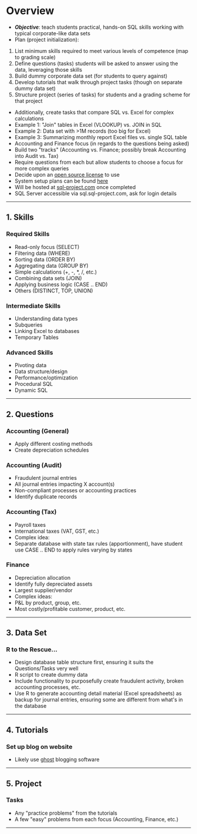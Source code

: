 # Overview
 - _**Objective**_: teach students practical, hands-on SQL skills working with typical corporate-like data sets
 - Plan (project initialization):
  1. List minimum skills required to meet various levels of competence (map to grading scale)
  2. Define questions (tasks) students will be asked to answer using the data, leveraging those skills
  3. Build dummy corporate data set (for students to query against)
  4. Develop tutorials that walk through project tasks (though on separate dummy data set)
  5. Structure project (series of tasks) for students and a grading scheme for that project
 - Additionally, create tasks that compare SQL vs. Excel for complex calculations
  - Example 1: "Join" tables in Excel (VLOOKUP) vs. JOIN in SQL
  - Example 2: Data set with >1M records (too big for Excel)
  - Example 3: Summarizing monthly report Excel files vs. single SQL table
 - Accounting and Finance focus (in regards to the questions being asked)
  - Build two "tracks" (Accounting vs. Finance; possibly break Accounting into Audit vs. Tax)
  - Require questions from each but allow students to choose a focus for more complex queries
 - Decide upon an [open source license](http://choosealicense.com/) to use
 - System setup plans can be found [here](server-specs.md)
 - Will be hosted at [sql-project.com](http://sql-project.com) once completed
  - SQL Server accessible via sql.sql-project.com, ask for login details

---

## 1. Skills
### Required Skills
 - Read-only focus (SELECT)
 - Filtering data (WHERE)
 - Sorting data (ORDER BY)
 - Aggregating data (GROUP BY)
 - Simple calculations (+, -, *, /, etc.)
 - Combining data sets (JOIN)
 - Applying business logic (CASE .. END)
 - Others (DISTINCT, TOP, UNION)

### Intermediate Skills
 - Understanding data types
 - Subqueries
 - Linking Excel to databases
 - Temporary Tables

### Advanced Skills
 - Pivoting data
 - Data structure/design
 - Performance/optimization
 - Procedural SQL
 - Dynamic SQL

---

## 2. Questions
### Accounting (General)
 - Apply different costing methods
 - Create depreciation schedules

### Accounting (Audit)
 - Fraudulent journal entries
 - All journal entries impacting X account(s)
 - Non-compliant processes or accounting practices
 - Identify duplicate records

### Accounting (Tax)
 - Payroll taxes
 - International taxes (VAT, GST, etc.)
 - Complex idea:
  - Separate database with state tax rules (apportionment), have student use CASE .. END to apply rules varying by states

### Finance
 - Depreciation allocation
 - Identify fully depreciated assets
 - Largest supplier/vendor
 - Complex ideas:
  - P&L by product, group, etc.
  - Most costly/profitable customer, product, etc.

---

## 3. Data Set
### R to the Rescue...
 - Design database table structure first, ensuring it suits the Questions/Tasks very well
 - R script to create dummy data
 - Include functionality to purposefully create fraudulent activity, broken accounting processes, etc.
  - Use R to generate accounting detail material (Excel spreadsheets) as backup for journal entries, ensuring some are different from what's in the database

---

## 4. Tutorials
### Set up blog on website
 - Likely use [ghost](https://ghost.org/) blogging software

---

## 5. Project
### Tasks
 - Any "practice problems" from the tutorials
 - A few "easy" problems from each focus (Accounting, Finance, etc.)

---

